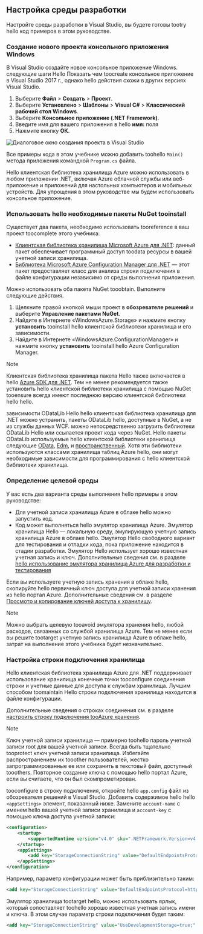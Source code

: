## <a name="set-up-your-development-environment"></a>Настройка среды разработки
Настройте среды разработки в Visual Studio, вы будете готовы tootry hello код примеров в этом руководстве.

### <a name="create-a-windows-console-application-project"></a>Создание нового проекта консольного приложения Windows
В Visual Studio создайте новое консольное приложение Windows. следующие шаги Hello Показать чем toocreate консольное приложение в Visual Studio 2017 г., однако hello действия схожи в других версиях Visual Studio.

1. Выберите **Файл** > **Создать** > **Проект**.
2. Выберите **Установлено** > **Шаблоны** > **Visual C#** > **Классический рабочий стол Windows**.
3. Выберите **Консольное приложение (.NET Framework)**.
4. Введите имя для вашего приложения в hello **имя:** поля
5. Нажмите кнопку **ОК**.

![Диалоговое окно создания проекта в Visual Studio](./media/storage-development-environment-include/storage-development-environment-include-1.png)

Все примеры кода в этом учебнике можно добавить toohello `Main()` метода приложения командной `Program.cs` файла.

Hello клиентская библиотека хранилища Azure можно использовать в любом приложении .NET, включая Azure облачной службы или веб-приложение и приложений для настольных компьютеров и мобильных устройств. Для упрощения в этом руководстве мы будем использовать консольное приложение.

### <a name="use-nuget-tooinstall-hello-required-packages"></a>Использовать hello необходимые пакеты NuGet tooinstall
Существует два пакета, необходимо использовать tooreference в ваш проект toocomplete этого учебника:

* [Клиентская библиотека хранилища Microsoft Azure для .NET](https://www.nuget.org/packages/WindowsAzure.Storage/): данный пакет обеспечивает программный доступ toodata ресурсы в вашей учетной записи хранилища.
* [Библиотека Microsoft Azure Configuration Manager для .NET](https://www.nuget.org/packages/Microsoft.WindowsAzure.ConfigurationManager/) — этот пакет предоставляет класс для анализа строки подключения в файле конфигурации независимо от среды выполнения приложения.

Можно использовать оба пакета NuGet tooobtain. Выполните следующие действия.

1. Щелкните правой кнопкой мыши проект в **обозревателе решений** и выберите **Управление пакетами NuGet**.
2. Найдите в Интернете «WindowsAzure.Storage» и нажмите кнопку **установить** tooinstall hello клиентской библиотеки хранилища и его зависимости.
3. Найдите в Интернете «WindowsAzure.ConfigurationManager» и нажмите кнопку **установить** tooinstall hello Azure Configuration Manager.

> [!NOTE]
> Клиентская библиотека хранилища пакета Hello также включается в hello [Azure SDK для .NET](https://azure.microsoft.com/downloads/). Тем не менее рекомендуется также установить hello клиентской библиотеки хранилища с помощью NuGet tooensure всегда имеют последнюю версию клиентской библиотеки hello hello.
> 
> зависимости ODataLib Hello hello клиентская библиотека хранилища для .NET можно устранить, пакеты ODataLib hello, доступные в NuGet, а не из службы данных WCF. можно непосредственно загрузить библиотеки ODataLib Hello или ссылается проект кода через NuGet. Hello пакеты ODataLib используемые hello клиентской библиотеки хранилища следующие [OData](http://nuget.org/packages/Microsoft.Data.OData/), [Edm](http://nuget.org/packages/Microsoft.Data.Edm/), и [пространственный](http://nuget.org/packages/System.Spatial/). Хотя эти библиотеки используются классами хранилища таблиц Azure hello, они могут необходимые зависимости для программирования с hello клиентской библиотеки хранилища.
> 
> 

### <a name="determine-your-target-environment"></a>Определение целевой среды
У вас есть два варианта среды выполнения hello примеры в этом руководстве:

* Для учетной записи хранилища Azure в облаке hello можно запустить код. 
* Код может выполняться hello эмулятор хранилища Azure. Эмулятор хранилища Hello — локальную среду, эмулирующую учетную запись хранилища Azure в облаке hello. Эмулятор Hello свободного вариант для тестирования и отладки кода, пока приложение находится в стадии разработки. Эмулятор Hello использует хорошо известная учетная запись и ключ. Дополнительные сведения см. в разделе [hello использование эмулятора хранилища Azure для разработки и тестирования](../articles/storage/common/storage-use-emulator.md)

Если вы используете учетную запись хранения в облаке hello, скопируйте hello первичный ключ доступа для учетной записи хранения из hello портал Azure. Дополнительные сведения см. в разделе [Просмотр и копирование ключей доступа к хранилищу](../articles/storage/common/storage-create-storage-account.md#view-and-copy-storage-access-keys).

> [!NOTE]
> Можно выбрать целевую tooavoid эмулятора хранения hello, любой расходов, связанных со службой хранилища Azure. Тем не менее если вы решите tootarget учетную запись хранилища Azure в облаке hello, затрат на выполнение этого учебника будет незначительно.
> 
> 

### <a name="configure-your-storage-connection-string"></a>Настройка строки подключения хранилища
Hello клиентская библиотека хранилища Azure для .NET поддерживает использование хранилища конечные точки tooconfigure соединения строки и учетные данные для доступа к службам хранилища. Лучшим способом toomaintain Hello строки подключения хранилища находится в файле конфигурации. 

Дополнительные сведения о строках соединения см. в разделе [настроить строку подключения tooAzure хранения](../articles/storage/common/storage-configure-connection-string.md).

> [!NOTE]
> Ключ учетной записи хранилища — примерно toohello пароль учетной записи root для вашей учетной записи. Всегда быть тщательно tooprotect ключ учетной записи хранилища. Избегайте распространением их tooother пользователей, жестко запрограммированные ее или сохранить в текстовый файл, доступный tooothers. Повторное создание ключа с помощью hello портал Azure, если вы считаете, что он был скомпрометирован.
> 
> 

tooconfigure в строку подключения, откройте hello `app.config` файл из обозревателя решений в Visual Studio. Добавить содержимое hello hello `<appSettings>` элемент, показанный ниже. Замените `account-name` с именем hello вашей учетной записи хранилища и `account-key` с помощью ключа доступа учетной записи:

```xml
<configuration>
    <startup> 
        <supportedRuntime version="v4.0" sku=".NETFramework,Version=v4.5.2" />
    </startup>
    <appSettings>
        <add key="StorageConnectionString" value="DefaultEndpointsProtocol=https;AccountName=account-name;AccountKey=account-key" />
    </appSettings>
</configuration>
```

Например, параметр конфигурации может быть приблизительно таким:

```xml
<add key="StorageConnectionString" value="DefaultEndpointsProtocol=https;AccountName=storagesample;AccountKey=GMuzNHjlB3S9itqZJHHCnRkrokLkcSyW7yK9BRbGp0ENePunLPwBgpxV1Z/pVo9zpem/2xSHXkMqTHHLcx8XRA==" />
```

Эмулятор хранилища tootarget hello, можно использовать ярлык, который сопоставляет toohello хорошо известная учетная запись имени и ключа. В этом случае параметр строки подключения будет таким:

```xml
<add key="StorageConnectionString" value="UseDevelopmentStorage=true;" />
```


